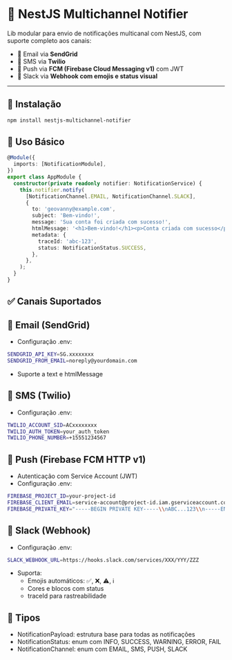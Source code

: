 # 📣 NestJS Multichannel Notifier

Lib modular para envio de notificações multicanal com NestJS, com suporte completo aos canais:

- 📧 Email via **SendGrid**
- 📱 SMS via **Twilio**
- 🔔 Push via **FCM (Firebase Cloud Messaging v1)** com JWT
- 💬 Slack via **Webhook com emojis e status visual**

---

## 🚀 Instalação

```bash
npm install nestjs-multichannel-notifier
```

## 🔧 Uso Básico

```typescript
@Module({
  imports: [NotificationModule],
})
export class AppModule {
  constructor(private readonly notifier: NotificationService) {
    this.notifier.notify(
      [NotificationChannel.EMAIL, NotificationChannel.SLACK],
      {
        to: 'geovanny@example.com',
        subject: 'Bem-vindo!',
        message: 'Sua conta foi criada com sucesso!',
        htmlMessage: '<h1>Bem-vindo!</h1><p>Conta criada com sucesso</p>',
        metadata: {
          traceId: 'abc-123',
          status: NotificationStatus.SUCCESS,
        },
      },
    );
  }
}
```

## ✅ Canais Suportados

## 📧 Email (SendGrid)

- Configuração .env:

```bash
SENDGRID_API_KEY=SG.xxxxxxxx
SENDGRID_FROM_EMAIL=noreply@yourdomain.com
```

- Suporte a text e htmlMessage

## 📱 SMS (Twilio)

- Configuração .env:

```bash
TWILIO_ACCOUNT_SID=ACxxxxxxxx
TWILIO_AUTH_TOKEN=your_auth_token
TWILIO_PHONE_NUMBER=+15551234567
```

## 🔔 Push (Firebase FCM HTTP v1)

- Autenticação com Service Account (JWT)
- Configuração .env:

```bash
FIREBASE_PROJECT_ID=your-project-id
FIREBASE_CLIENT_EMAIL=service-account@project-id.iam.gserviceaccount.com
FIREBASE_PRIVATE_KEY="-----BEGIN PRIVATE KEY-----\\nABC...123\\n-----END PRIVATE KEY-----\\n"
```

## 💬 Slack (Webhook)

- Configuração .env:

```bash
SLACK_WEBHOOK_URL=https://hooks.slack.com/services/XXX/YYY/ZZZ
```

- Suporta:
  * Emojis automáticos: ✅, ❌, ⚠️, ℹ️
  * Cores e blocos com status
  * traceId para rastreabilidade

## 🧱 Tipos

* NotificationPayload: estrutura base para todas as notificações
* NotificationStatus: enum com INFO, SUCCESS, WARNING, ERROR, FAIL
* NotificationChannel: enum com EMAIL, SMS, PUSH, SLACK






